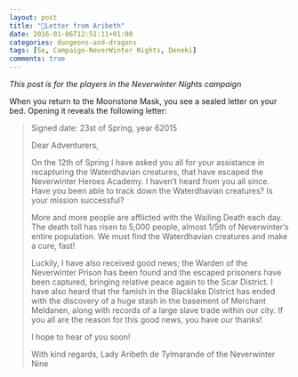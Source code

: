 ```yaml
---
layout: post
title: "🐲Letter from Aribeth"
date: 2016-01-06T12:51:11+01:00
categories: dungeons-and-dragons
tags: [5e, Campaign-NeverWinter Nights, Deneki]
comments: true
---
```


_This post is for the players in the Neverwinter Nights campaign_

When you return to the Moonstone Mask, you see a sealed letter on your bed. Opening it reveals the following letter:

> Signed date: 23st of Spring, year 62015
>
> Dear Adventurers,
>
> On the 12th of Spring I have asked you all for your assistance in recapturing the Waterdhavian creatures, that have escaped the Neverwinter Heroes Academy.
> I haven’t heard from you all since.
> Have you been able to track down the Waterdhavian creatures? Is your mission successful?
>
> More and more people are afflicted with the Wailing Death each day. The death toll has risen to 5,000 people, almost 1/5th of Neverwinter’s entire population. We must find the Waterdhavian creatures and make a cure, fast!
>
> Luckily, I have also received good news; the Warden of the Neverwinter Prison has been found and the escaped prisoners have been captured, bringing relative peace again to the Scar District.
> I have also heard that the famish in the Blacklake District has ended with the discovery of a huge stash in the basement of Merchant Meldanen, along with records of a large slave trade within our city.
> If you all are the reason for this good news, you have our thanks!
>
> I hope to hear of you soon!
>
> With kind regards,
>   Lady Aribeth de Tylmarande of the Neverwinter Nine